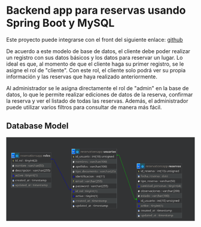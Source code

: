 # Backend app para reservas usando Spring Boot y MySQL

Este proyecto puede integrarse con el front del siguiente enlace: [github](https://github.com/usersantiago/appreservas-front-full)

De acuerdo a este modelo de base de datos, el cliente debe poder realizar un registro con sus datos básicos y los datos para reservar un lugar. Lo ideal es que, al momento de que el cliente haga su primer registro, se le asigne el rol de "cliente". Con este rol, el cliente solo podrá ver su propia información y las reservas que haya realizado anteriormente.

Al administrador se le asigna directamente el rol de "admin" en la base de datos, lo que le permite realizar ediciones de datos de la reserva, confirmar la reserva y ver el listado de todas las reservas. Además, el administrador puede utilizar varios filtros para consultar de manera más fácil.

## Database Model
![Database Model](./src/main/resources/static/database-model.png)
